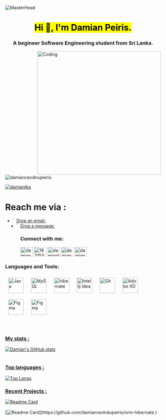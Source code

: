 ![MasterHead](https://codeinspiration.pro/wp-content/uploads/2018/10/Java.jpg)
<h1 align="center"><mark>Hi 👋, I'm Damian Peiris.</mark></h1>
<h3 align="center">A begineer Software Engineering student from Sri Lanka.</h3>

<img align="right" alt="Coding" width="400" src="https://cdn.dribbble.com/users/644659/screenshots/1920053/media/ce582cfec25f5415ef293ab9a2886d0a.gif">


<p align="left"> <img src="https://komarev.com/ghpvc/?username=damianravidnupeiris&label=Profile%20views&color=0e75b6&style=flat" alt="damianravidnupeiris" /> </p>

<p align="left"> <a href="https://twitter.com/damianlka" target="blank"><img src="https://img.shields.io/twitter/follow/damianlka?logo=twitter&style=for-the-badge" alt="damianlka" /></a> </p>

 # Reach me via :
- <img src="https://pbs.twimg.com/profile_images/1313394640393957378/L0W5hykJ_400x400.jpg" align="left" height="2%" width="2%"></img>  <a href="mailto:drpeiris3@gmail.com">Drop an email.</a>
- <img src="https://pbs.twimg.com/profile_images/1183117696730390529/LRDASku7_400x400.jpg" align="left" height="2%" width="2%"></img><a href="https://t.me/damianpeiris">Drop a message.</a>
      
          


<h3 align="left">Connect with me:</h3>
<p align="left">
<a href="https://linkedin.com/in/damianpeiris" target="blank"><img align="center" src="https://raw.githubusercontent.com/rahuldkjain/github-profile-readme-generator/master/src/images/icons/Social/linked-in-alt.svg" alt="damianpeiris" height="30" width="40" /></a>
 <a href="https://stackoverflow.com/users/19215399" target="blank"><img align="center" src="https://raw.githubusercontent.com/rahuldkjain/github-profile-readme-generator/master/src/images/icons/Social/stack-overflow.svg" alt="19215399" height="30" width="40" /></a>
<a href="https://twitter.com/damianlka" target="blank"><img align="center" src="https://raw.githubusercontent.com/rahuldkjain/github-profile-readme-generator/master/src/images/icons/Social/twitter.svg" alt="damianlka" height="30" width="40" /></a>
<a href="https://instagram.com/damian.peiris" target="blank"><img align="center" src="https://raw.githubusercontent.com/rahuldkjain/github-profile-readme-generator/master/src/images/icons/Social/instagram.svg" alt="damian.peiris" height="30" width="40" /></a>
<a href="https://facebook.com/damianravindupeiris" target="blank"><img align="center" src="https://raw.githubusercontent.com/rahuldkjain/github-profile-readme-generator/master/src/images/icons/Social/facebook.svg" alt="damianravindupeiris" height="30" width="40" /></a>

</p>

<h3 align="left">Languages and Tools:</h3>


<div align="left">  
<a href="https://www.java.com/" target="_blank"><img style="margin: 10px" src="https://pbs.twimg.com/profile_images/1410016948977422337/rKU8iR89_400x400.png" alt="Java" height="50" /></a>  
<a href="https://www.mysql.com/" target="_blank"><img style="margin: 10px" src="https://pbs.twimg.com/profile_images/1255113654049128448/J5Yt92WW_400x400.png" alt="MySQL" height="50" /></a>  
<a href="https://www.hibernate.org/" target="_blank"><img style="margin: 10px" src="https://pbs.twimg.com/profile_images/914842431748739072/66NFe2g3_400x400.jpg" alt="hibernate" height="50" /></a>
<a href="https://www.jetbrains.com/" target="_blank"><img style="margin: 10px" src="https://pbs.twimg.com/profile_images/1206618215767584769/zl48EuhC_400x400.jpg" alt="Intellij Idea" height="50" /></a> 
<a href="https://github.com/" target="_blank"><img style="margin: 10px" src="https://profilinator.rishav.dev/skills-assets/git-scm-icon.svg" alt="Git" height="50" /></a>  
<a href="https://www.adobe.com/in/products/xd.html" target="_blank"><img style="margin: 10px" src="https://pbs.twimg.com/profile_images/1272878892232007680/TIM90dV6_400x400.png" alt="Adobe XD" height="50" /></a>  
<a href="https://www.figma.com/" target="_blank"><img style="margin: 10px" src="https://profilinator.rishav.dev/skills-assets/figma-icon.svg" alt="Figma" height="50" /></a>  
<a href="https://www.canva.com/" target="_blank"><img style="margin: 10px" src="https://pbs.twimg.com/profile_images/1542647040756568064/YbE5Hs-5_400x400.jpg" alt="Figma" height="50" /></a>  
</div><br><br>

<h3><u>My stats :</u></h3>

[![Damian's GitHub stats](https://github-readme-stats.vercel.app/api?username=damianravindupeiris)](https://github.com/damianravindupeiris/damianravindupeiris)<br><br>

<h3><u> Top languages :</u></h3>

[![Top Langs](https://github-readme-stats.vercel.app/api/top-langs/?username=damianravindupeiris&hide_progress=true)](https://github.com/damianravindupeiris/damianravindupeiris)

<h3><u>Recent Projects :</u></h3>

[![Readme Card](https://github-readme-stats.vercel.app/api/pin/?username=damianravindupeiris&repo=institute-management-system)](https://github.com/damianravindupeiris/institute-management-system)<br><br>
[![Readme Card](https://github-readme-stats.vercel.app/api/pin/?username=damianravindupeiris&repo=orm-hibernate.)](https://github.com/damianravindupeiris/orm-hibernate.)
